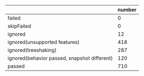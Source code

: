 |  | number |
|----| ---- |
| failed | 0 |
| skipFailed | 0 |
| ignored | 12 |
| ignored(unsupported features) | 418 |
| ignored(treeshaking) | 287 |
| ignored(behavior passed, snapshot different) | 120 |
| passed | 710 |
